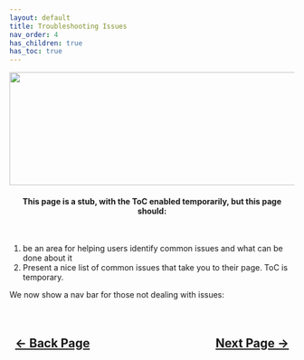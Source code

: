 ```yaml
---
layout: default
title: Troubleshooting Issues
nav_order: 4
has_children: true
has_toc: true
---
```


<style>
  .navigation-container {
    display: flex;
    justify-content: space-between;
    align-items: center;
    width: 100%;
  }
  
  .nav-button {
    margin: 10px;
  }
</style>

<p align="center">
  <img width="650" height="200" src="../../../assets/Header-Placeholder.png">
</p>

<h4 align="center">This page is a stub, with the ToC enabled temporarily, but this page should:</h4>
<br>

1. be an area for helping users identify common issues and what can be done about it
2. Present a nice list of common issues that take you to their page. ToC is temporary.

We now show a nav bar for those not dealing with issues:

<h2 align="center">
  <br>
  <div class="navigation-container">
    <a class="nav-button" href="../../03-DiskUtility/">&larr; Back Page</a>
    <a class="nav-button" href="../../05-OOBE/">Next Page &rarr;</a>
  </div>
  <br>
</h2>
